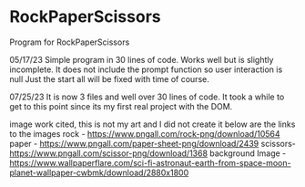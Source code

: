 # RockPaperScissors
Program for RockPaperScissors

05/17/23
Simple program in 30 lines of code. Works well but is slightly incomplete. 
It does not include the prompt function so user interaction is null 
Just the start all will be fixed with time of course.

07/25/23
It is now 3 files and well over 30 lines of code. It took a while to get to this point since its my first real project with the DOM.  

image work cited, this is not my art and I did not create it below are the links to the images 
rock - https://www.pngall.com/rock-png/download/10564
paper - https://www.pngall.com/paper-sheet-png/download/2439
scissors- https://www.pngall.com/scissor-png/download/1368
background Image - https://www.wallpaperflare.com/sci-fi-astronaut-earth-from-space-moon-planet-wallpaper-cwbmk/download/2880x1800
